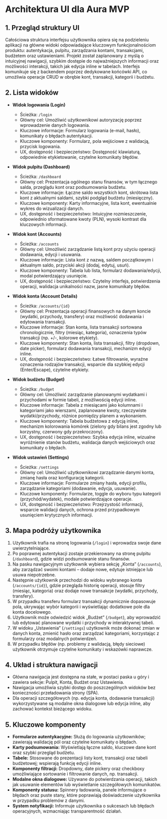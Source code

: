 # Architektura UI dla Aura MVP

## 1. Przegląd struktury UI

Całościowa struktura interfejsu użytkownika opiera się na podzieleniu aplikacji na główne widoki odpowiadające kluczowym funkcjonalnościom produktu: autentykacja, pulpitu, zarządzania kontami, transakcjami, budżetem oraz ustawieniami. Projekt został zaplanowany z myślą o intuicyjnej nawigacji, szybkim dostępie do najważniejszych informacji oraz możliwości interakcji, takich jak edycja inline w tabelach. Interfejs komunikuje się z backendem poprzez dedykowane końcówki API, co umożliwia operacje CRUD w obrębie kont, transakcji, kategorii i budżetu.

## 2. Lista widoków

- **Widok logowania (Login)**

  - Ścieżka: `/login`
  - Główny cel: Umożliwić użytkownikowi autoryzację poprzez wprowadzenie danych logowania.
  - Kluczowe informacje: Formularz logowania (e-mail, hasło), komunikaty o błędach autentykacji.
  - Kluczowe komponenty: Formularz, pola wejściowe z walidacją, przycisk logowania.
  - UX, dostępność i bezpieczeństwo: Dostępność klawiaturą, odpowiednie etykietowanie, czytelne komunikaty błędów.

- **Widok pulpitu (Dashboard)**

  - Ścieżka: `/dashboard`
  - Główny cel: Prezentacja ogólnego stanu finansów, w tym łącznego salda, przeglądu kont oraz podsumowania budżetu.
  - Kluczowe informacje: Łączne saldo wszystkich kont, skrótowa lista kont z aktualnymi saldami, szybki podgląd budżetu (miesięczny).
  - Kluczowe komponenty: Karty informacyjne, lista kont, ewentualnie wykres do wizualizacji danych.
  - UX, dostępność i bezpieczeństwo: Intuicyjne rozmieszczenie, odpowiednio sformatowane kwoty (PLN), wysoki kontrast dla kluczowych informacji.

- **Widok kont (Accounts)**

  - Ścieżka: `/accounts`
  - Główny cel: Umożliwić zarządzanie listą kont przy użyciu operacji dodawania, edycji i usuwania.
  - Kluczowe informacje: Lista kont z nazwą, saldem początkowym i aktualnym saldo, przyciski akcji (dodaj, edytuj, usuń).
  - Kluczowe komponenty: Tabela lub lista, formularz dodawania/edycji, modal potwierdzający usunięcie.
  - UX, dostępność i bezpieczeństwo: Czytelny interfejs, potwierdzenia operacji, walidacja unikalności nazw, jasne komunikaty błędów.

- **Widok konta (Account Details)**

  - Ścieżka: `/accounts/{id}`
  - Główny cel: Prezentacja operacji finansowych na danym koncie (wydatki, przychody, transfery) oraz możliwość dodawania i edytowania transakcji.
  - Kluczowe informacje: Stan konta, lista transakcji sortowana chronologicznie, filtry (miesiąc, kategoria), oznaczenia typów transakcji (np. +/-, kolorowe etykiety).
  - Kluczowe komponenty: Stan konta, lista transakcji, filtry (dropdown, date picker), formularz dodawania transakcji, mechanizm edycji inline.
  - UX, dostępność i bezpieczeństwo: Łatwe filtrowanie, wyraźne oznaczenia rodzajów transakcji, wsparcie dla szybkiej edycji (Enter/Escape), czytelne etykiety.

- **Widok budżetu (Budget)**

  - Ścieżka: `/budget`
  - Główny cel: Umożliwić zarządzanie planowanymi wydatkami i przychodami w formie tabeli, z możliwością edycji inline.
  - Kluczowe informacje: Tabela z miesiącami jako kolumnami i kategoriami jako wierszami, zaplanowane kwoty, rzeczywiste wydatki/przychody, różnice pomiędzy planem a wykonaniem.
  - Kluczowe komponenty: Tabela budżetowa z edycją inline, mechanizm kolorowania komórek (zielony gdy bilans jest zgodny lub korzystny, czerwony gdy przekroczony).
  - UX, dostępność i bezpieczeństwo: Szybka edycja inline, wizualne wyróżnienie stanów budżetu, walidacja danych wejściowych oraz komunikaty o błędach.

- **Widok ustawień (Settings)**
  - Ścieżka: `/settings`
  - Główny cel: Umożliwić użytkownikowi zarządzanie danymi konta, zmianę hasła oraz konfigurację kategorii.
  - Kluczowe informacje: Formularze zmiany hasła, edycji profilu, zarządzanie kategoriami (dodawanie, edycja, usuwanie).
  - Kluczowe komponenty: Formularze, toggle do wyboru typu kategorii (przychód/wydatek), modale potwierdzające operacje.
  - UX, dostępność i bezpieczeństwo: Przejrzystość informacji, wsparcie walidacji danych, ochrona przed przypadkowym usunięciem krytycznych informacji.

## 3. Mapa podróży użytkownika

1. Użytkownik trafia na stronę logowania (`/login`) i wprowadza swoje dane uwierzytelniające.
2. Po poprawnej autentykacji zostaje przekierowany na stronę pulpitu (`/dashboard`), gdzie widzi podsumowanie stanu finansów.
3. Na pasku nawigacyjnym użytkownik wybiera sekcję „Konta” (`/accounts`), aby zarządzać swoimi kontami – dodaje nowe, edytuje istniejące lub usuwa niepotrzebne.
4. Następnie użytkownik przechodzi do widoku wybranego konta (`/accounts/{id}`), gdzie przegląda historię operacji, stosuje filtry (miesiąc, kategoria) oraz dodaje nowe transakcje (wydatki, przychody, transfery).
5. W przypadku transferu formularz transakcji dynamicznie dopasowuje pola, ukrywając wybór kategorii i wyświetlając dodatkowe pole dla konta docelowego.
6. Użytkownik może odwiedzić widok „Budżet” (`/budget`), aby wprowadzić lub edytować planowane wydatki i przychody w interaktywnej tabeli.
7. W widoku „Ustawienia” (`/settings`) użytkownik może dokonać zmian w danych konta, zmienić hasło oraz zarządzać kategoriami, korzystając z formularzy oraz modalnych potwierdzeń.
8. W przypadku błędów (np. problemy z walidacją, błędy sieciowe) użytkownik otrzymuje czytelne komunikaty i wskazówki naprawcze.

## 4. Układ i struktura nawigacji

- Główna nawigacja jest dostępna na stałe, w postaci paska u góry i zawiera sekcje: Pulpit, Konta, Budżet oraz Ustawienia.
- Nawigacja umożliwia szybki dostęp do poszczególnych widoków bez konieczności przeładowania strony (SPA).
- Dla operacji szczegółowych (np. edycja konta, dodawanie transakcji) wykorzystywane są modalne okna dialogowe lub edycja inline, aby zachować kontekst bieżącego widoku.

## 5. Kluczowe komponenty

- **Formularze autentykacyjne:** Służą do logowania użytkowników; zawierają walidację pól oraz czytelne komunikaty o błędach.
- **Karty podsumowania:** Wyświetlają łączne saldo, kluczowe dane kont oraz szybki przegląd budżetu.
- **Tabele:** Stosowane do prezentacji listy kont, transakcji oraz tabeli budżetowej; wspierają funkcję edycji inline.
- **Komponenty filtracji:** Dropdowny, date pickery oraz checkboxy umożliwiające sortowanie i filtrowanie danych, np. transakcji.
- **Modalne okna dialogowe:** Używane do potwierdzania operacji, takich jak usuwanie elementów lub wyświetlanie szczegółowych komunikatów.
- **Komponenty statusu:** Spinnery ładowania, panele informujące o błędach oraz puste stany, które poprawiają doświadczenie użytkownika w przypadku problemów z danymi.
- **System notyfikacji:** Informuje użytkownika o sukcesach lub błędach operacyjnych, wzmacniając transparentność działań.
